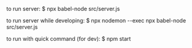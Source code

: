 to run server:
$ npx babel-node src/server.js

to run server while developing:
$ npx nodemon --exec npx babel-node src/server.js

to run with quick command (for dev):
$ npm start
